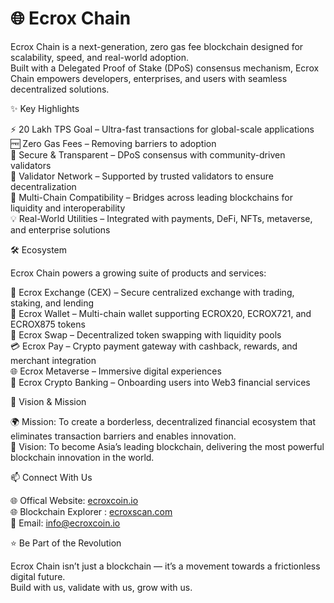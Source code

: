 # 🌐 Ecrox Chain

Ecrox Chain is a next-generation, zero gas fee blockchain designed for scalability, speed, and real-world adoption.  
Built with a Delegated Proof of Stake (DPoS) consensus mechanism, Ecrox Chain empowers developers, enterprises, and users with seamless decentralized solutions.


✨ Key Highlights

⚡ 20 Lakh TPS Goal – Ultra-fast transactions for global-scale applications  
🆓 Zero Gas Fees – Removing barriers to adoption  
🔐 Secure & Transparent – DPoS consensus with community-driven validators  
🤝 Validator Network – Supported by trusted validators to ensure decentralization  
🔄 Multi-Chain Compatibility – Bridges across leading blockchains for liquidity and interoperability  
💡 Real-World Utilities – Integrated with payments, DeFi, NFTs, metaverse, and enterprise solutions  


🛠️ Ecosystem

Ecrox Chain powers a growing suite of products and services:

💱 Ecrox Exchange (CEX) – Secure centralized exchange with trading, staking, and lending  
👛 Ecrox Wallet – Multi-chain wallet supporting ECROX20, ECROX721, and ECROX875 tokens  
🔄 Ecrox Swap – Decentralized token swapping with liquidity pools  
💳 Ecrox Pay – Crypto payment gateway with cashback, rewards, and merchant integration  
🌐 Ecrox Metaverse – Immersive digital experiences  
🏦 Ecrox Crypto Banking – Onboarding users into Web3 financial services  



🎯 Vision & Mission

🌍 Mission: To create a borderless, decentralized financial ecosystem that eliminates transaction barriers and enables innovation.  
🚀 Vision: To become Asia’s leading blockchain, delivering the most powerful blockchain innovation in the world.  



📫 Connect With Us

🌐 Offical Website: [ecroxcoin.io](https://ecroxcoin.io)  
🌐 Blockchain Explorer : [ecroxscan.com](https://ecroxscan.com)  
📧 Email: info@ecroxcoin.io  



⭐ Be Part of the Revolution

Ecrox Chain isn’t just a blockchain — it’s a movement towards a frictionless digital future.  
Build with us, validate with us, grow with us.  
